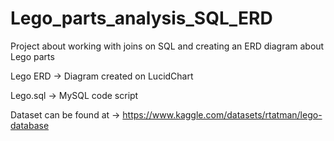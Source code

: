 # Lego_parts_analysis_SQL_ERD
Project about working with joins on SQL and creating an ERD diagram about Lego parts


Lego ERD -> Diagram created on LucidChart

Lego.sql -> MySQL code script

Dataset can be found at -> https://www.kaggle.com/datasets/rtatman/lego-database
